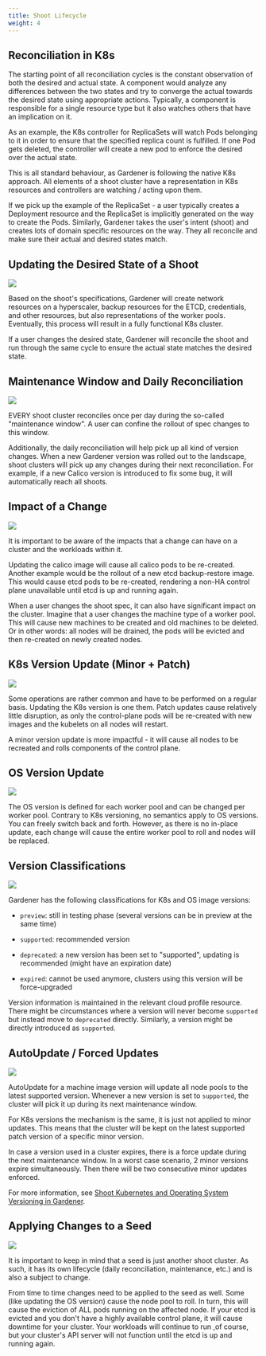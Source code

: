 ```yaml
---
title: Shoot Lifecycle
weight: 4
---
```


## Reconciliation in K8s

The starting point of all reconciliation cycles is the constant observation of both the desired and actual state. A component would analyze any differences between the two states and try to converge the actual towards the desired state using appropriate actions. Typically, a component is responsible for a single resource type but it also watches others that have an implication on it.

As an example, the K8s controller for ReplicaSets will watch Pods belonging to it in order to ensure that the specified replica count is fulfilled. If one Pod gets deleted, the controller will create a new pod to enforce the desired over the actual state.

This is all standard behaviour, as Gardener is following the native K8s approach. All elements of a shoot cluster have a representation in K8s resources and controllers are watching / acting upon them.

If we pick up the example of the ReplicaSet - a user typically creates a Deployment resource and the ReplicaSet is implicitly generated on the way to create the Pods. Similarly, Gardener takes the user's intent (shoot) and creates lots of domain specific resources on the way. They all reconcile and make sure their actual and desired states match.

## Updating the Desired State of a Shoot

![](./images/update-shoot-state.png)

Based on the shoot's specifications, Gardener will create network resources on a hyperscaler, backup resources for the ETCD, credentials, and other resources, but also representations of the worker pools. Eventually, this process will result in a fully functional K8s cluster. 

If a user changes the desired state, Gardener will reconcile the shoot and run through the same cycle to ensure the actual state matches the desired state.

## Maintenance Window and Daily Reconciliation

![](./images/maintenance-window.png)

EVERY shoot cluster reconciles once per day during the so-called "maintenance window". A user can confine the rollout of spec changes to this window.

Additionally, the daily reconciliation will help pick up all kind of version changes. When a new Gardener version was rolled out to the landscape, shoot clusters will pick up any changes during their next reconciliation. For example, if a new Calico version is introduced to fix some bug, it will automatically reach all shoots.

## Impact of a Change

![](./images/change-impact.png)

It is important to be aware of the impacts that a change can have on a cluster and the workloads within it.

Updating the calico image will cause all calico pods to be re-created. Another example would be the rollout of a new etcd backup-restore image. This would cause etcd pods to be re-created, rendering a non-HA control plane unavailable until etcd is up and running again.

When a user changes the shoot spec, it can also have significant impact on the cluster. Imagine that a user changes the machine type of a worker pool. This will cause new machines to be created and old machines to be deleted. Or in other words: all nodes will be drained, the pods will be evicted and then re-created on newly created nodes.

## K8s Version Update (Minor + Patch)

![](./images/k8s-version-update.png)

Some operations are rather common and have to be performed on a regular basis. Updating the K8s version is one them. Patch updates cause relatively little disruption, as only the control-plane pods will be re-created with new images and the kubelets on all nodes will restart.

A minor version update is more impactful - it will cause all nodes to be recreated and rolls components of the control plane.

## OS Version Update

![](./images/os-update.png)

The OS version is defined for each worker pool and can be changed per worker pool. Contrary to K8s versioning, no semantics apply to OS versions. You can freely switch back and forth. However, as there is no in-place update, each change will cause the entire worker pool to roll and nodes will be replaced.

## Version Classifications

![](./images/version-classifications.png)

Gardener has the following classifications for K8s and OS image versions:

- `preview`: still in testing phase (several versions can be in preview at the same time)

- `supported`: recommended version

- `deprecated`: a new version has been set to "supported", updating is recommended (might have an expiration date)

- `expired`: cannot be used anymore, clusters using this version will be force-upgraded

Version information is maintained in the relevant cloud profile resource. There might be circumstances where a version will never become `supported` but instead move to `deprecated` directly. Similarly, a version might be directly introduced as `supported`.

## AutoUpdate / Forced Updates

![](./images/auto-update.png)

AutoUpdate for a machine image version will update all node pools to the latest supported version. Whenever a new version is set to `supported`, the cluster will pick it up during its next maintenance window.

For K8s versions the mechanism is the same, it is just not applied to minor updates. This means that the cluster will be kept on the latest supported patch version of a specific minor version.

In case a version used in a cluster expires, there is a force update during the next maintenance window. In a worst case scenario, 2 minor versions expire simultaneously. Then there will be two consecutive minor updates enforced.

For more information, see [Shoot Kubernetes and Operating System Versioning in Gardener](https://github.com/gardener/gardener/blob/master/docs/usage/shoot_versions.md).

## Applying Changes to a Seed

![](./images/seeds-change.png)

It is important to keep in mind that a seed is just another shoot cluster. As such, it has its own lifecycle (daily reconciliation, maintenance, etc.) and is also a subject to change.

From time to time changes need to be applied to the seed as well. Some (like updating the OS version) cause the node pool to roll. In turn, this will cause the eviction of ALL pods running on the affected node. If your etcd is evicted and you don't have a highly available control plane, it will cause downtime for your cluster. Your workloads will continue to run ,of course, but your cluster's API server will not function until the etcd is up and running again.